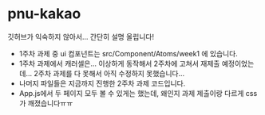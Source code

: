 # pnu-kakao

깃허브가 익숙하지 않아서... 간단히 설명 올립니다!

- 1주차 과제 중 ui 컴포넌트는 src/Component/Atoms/week1 에 있습니다.
- 1주차 과제에서 캐러셀은... 이상하게 동작해서 2주차에 고쳐서 재제출 예정이었는데... 2주차 과제를 다 못해서 아직 수정하지 못했습니다...
- 나머지 파일들은 지금까지 진행한 2주차 과제 코드입니다.
- App.js에서 두 페이지 모두 볼 수 있게는 했는데, 왜인지 과제 제출이랑 다르게 css가 깨졌습니다ㅠㅠ
